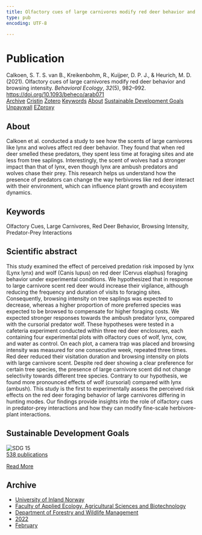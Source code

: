 ```yaml
---
title: Olfactory cues of large carnivores modify red deer behavior and browsing intensity
type: pub
encoding: UTF-8

---
```

<h1>Publication</h1>
<article id="csl-bib-container-PLGAI274" class="csl-bib-container">
  <div class="csl-bib-body"> <div class="csl-entry">Calkoen, S. T. S. van B., Kreikenbohm, R., Kuijper, D. P. J., &#38; Heurich, M. D. (2021). Olfactory cues of large carnivores modify red deer behavior and browsing intensity. <i>Behavioral Ecology</i>, <i>32</i>(5), 982–992. <a href="https://doi.org/10.1093/beheco/arab071">https://doi.org/10.1093/beheco/arab071</a></div> </div>
  <div class="csl-bib-buttons">
    <a href="#taxonomy-article-PLGAI274" alt="archive" class="csl-bib-button">Archive</a>
    <a href="https://app.cristin.no/results/show.jsf?id=1998428" alt="Cristin" class="csl-bib-button">Cristin</a>
    <a href="http://zotero.org/groups/5881554/items/PLGAI274" alt="Zotero" class="csl-bib-button">Zotero</a>
    <a href="#keywords-article-PLGAI274" alt="keywords" class="csl-bib-button">Keywords</a>
    <a href="#about-article-PLGAI274" alt="about_pub" class="csl-bib-button">About</a>
    <a href="#sdg-article-PLGAI274" alt="sdg" class="csl-bib-button">Sustainable Development Goals</a>
    <a href="https://academic.oup.com/beheco/article-pdf/32/5/982/40786977/arab071.pdf" alt="Unpaywall" class="csl-bib-button">Unpaywall</a>
    <a href="https://academic.oup.com/beheco/article-pdf/32/5/982/40786977/arab071.pdf" alt="EZproxy" class="csl-bib-button">EZproxy</a>
  </div>
  <div id="csl-bib-meta-container-PLGAI274"></div>
</article>
<div id="csl-bib-meta-PLGAI274" class="csl-bib-meta">
  <article id="about-article-PLGAI274" class="about_pub-article">
    <h1>About</h1>
    Calkoen et al. conducted a study to see how the scents of large carnivores like lynx and wolves affect red deer behavior. They found that when red deer smelled these predators, they spent less time at foraging sites and ate less from tree saplings. Interestingly, the scent of wolves had a stronger impact than that of lynx, even though lynx are ambush predators and wolves chase their prey. This research helps us understand how the presence of predators can change the way herbivores like red deer interact with their environment, which can influence plant growth and ecosystem dynamics.
  </article>
  <article id="keywords-article-PLGAI274" class="keywords-article">
    <h1>Keywords</h1>
    Olfactory Cues, Large Carnivores, Red Deer Behavior, Browsing Intensity, Predator-Prey Interactions
  </article>
  <article id="abstract-article-PLGAI274" class="abstract-article">
    <h1>Scientific abstract</h1>
    This study examined the effect of perceived predation risk imposed by lynx (Lynx lynx) and wolf (Canis lupus) on red deer (Cervus elaphus) foraging behavior under experimental conditions. We hypothesized that in response to large carnivore scent red deer would increase their vigilance, although reducing the frequency and duration of visits to foraging sites. Consequently, browsing intensity on tree saplings was expected to decrease, whereas a higher proportion of more preferred species was expected to be browsed to compensate for higher foraging costs. We expected stronger responses towards the ambush predator lynx, compared with the cursorial predator wolf. These hypotheses were tested in a cafeteria experiment conducted within three red deer enclosures, each containing four experimental plots with olfactory cues of wolf, lynx, cow, and water as control. On each plot, a camera trap was placed and browsing intensity was measured for one consecutive week, repeated three times. Red deer reduced their visitation duration and browsing intensity on plots with large carnivore scent. Despite red deer showing a clear preference for certain tree species, the presence of large carnivore scent did not change selectivity towards different tree species. Contrary to our hypothesis, we found more pronounced effects of wolf (cursorial) compared with lynx (ambush). This study is the first to experimentally assess the perceived risk effects on the red deer foraging behavior of large carnivores differing in hunting modes. Our findings provide insights into the role of olfactory cues in predator-prey interactions and how they can modify fine-scale herbivore-plant interactions.
  </article>
  <article id="sdg-article-PLGAI274" class="sdg-article">
    <h1>Sustainable Development Goals</h1>
    <div class="sdg-container"><div id="sdg15" class="sdg">
        <img src="{{< params subfolder >}}images/sdg/sdg15_en.png" class="image" alt="SDG 15">
        <div class="sdg-overlay">
          <a href="/en/archive/?key=?sdg=15#archive" class="sdg-publication-count"><span>538</span> publications</a>
          <p><a href="https://sdgs.un.org/goals/goal15" class="sdg-read-more">Read More</a></p>
        </div>
      </div></div>
  </article>
  <article id="taxonomy-article-PLGAI274" class="taxonomy-article">
    <h1>Archive</h1>
    <ul>
      <li>
        <a href="/en/archive/?key=3DCRN523">University of Inland Norway</a>
      </li>
      <li>
        <a href="/en/archive/?key=T77LXH6D">Faculty of Applied Ecology, Agricultural Sciences and Biotechnology</a>
      </li>
      <li>
        <a href="/en/archive/?key=7TRARPE3">Department of Forestry and Wildlife Management</a>
      </li>
      <li>
        <a href="/en/archive/?key=H9K9UC39">2022</a>
      </li>
      <li>
        <a href="/en/archive/?key=TSZ2BSDY">February</a>
      </li>
    </ul>
  </article>
</div>
